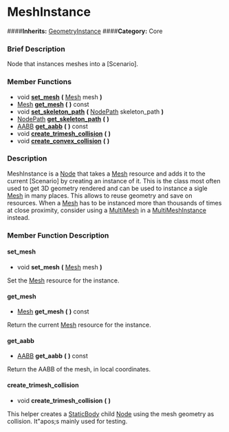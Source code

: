 #  MeshInstance  
####**Inherits:** [GeometryInstance](class_geometryinstance)
####**Category:** Core

###  Brief Description  
Node that instances meshes into a [Scenario].

###  Member Functions 
  * void  **[set&#95;mesh](#set_mesh)**  **(** [Mesh](class_mesh) mesh  **)**
  * [Mesh](class_mesh)  **[get&#95;mesh](#get_mesh)**  **(** **)** const
  * void  **[set&#95;skeleton&#95;path](#set_skeleton_path)**  **(** [NodePath](class_nodepath) skeleton_path  **)**
  * [NodePath](class_nodepath)  **[get&#95;skeleton&#95;path](#get_skeleton_path)**  **(** **)**
  * [AABB](class_aabb)  **[get&#95;aabb](#get_aabb)**  **(** **)** const
  * void  **[create&#95;trimesh&#95;collision](#create_trimesh_collision)**  **(** **)**
  * void  **[create&#95;convex&#95;collision](#create_convex_collision)**  **(** **)**

###  Description  
MeshInstance is a [Node](class_node) that takes a [Mesh](class_mesh) resource and adds it to the current [Scenario] by creating an instance of it. This is the class most often used to get 3D geometry rendered and can be used to instance a sigle [Mesh](class_mesh) in many places. This allows to reuse geometry and save on resources. When a [Mesh](class_mesh) has to be instanced more than thousands of times at close proximity, consider using a [MultiMesh](class_multimesh) in a [MultiMeshInstance](class_multimeshinstance) instead.

###  Member Function Description  

#### <a name="set_mesh">set_mesh</a>
  * void  **set&#95;mesh**  **(** [Mesh](class_mesh) mesh  **)**

Set the [Mesh](class_mesh) resource for the instance.

#### <a name="get_mesh">get_mesh</a>
  * [Mesh](class_mesh)  **get&#95;mesh**  **(** **)** const

Return the current [Mesh](class_mesh) resource for the instance.

#### <a name="get_aabb">get_aabb</a>
  * [AABB](class_aabb)  **get&#95;aabb**  **(** **)** const

Return the AABB of the mesh, in local coordinates.

#### <a name="create_trimesh_collision">create_trimesh_collision</a>
  * void  **create&#95;trimesh&#95;collision**  **(** **)**

This helper creates a [StaticBody](class_staticbody) child [Node](class_node) using the mesh geometry as collision. It"apos;s mainly used for testing.

